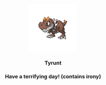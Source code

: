 <p align="center">
    <img src="https://raw.githubusercontent.com/PokeAPI/sprites/master/sprites/pokemon/696.png" width="150" height="150">
</p>
<h3 align="center"> <b>Tyrunt</b></h3>
<h3 align="center">Have a terrifying day! (contains irony)</h3>
